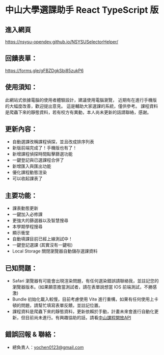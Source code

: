 # 中山大學選課助手 React TypeScript 版
## 進入網頁
https://nsysu-opendev.github.io/NSYSUSelectorHelper/

## 回饋表單：
https://forms.gle/gFBZDgkSbj85zukP6

## 使用須知：
此網站式依據電腦的使用者體驗設計，建議使用電腦瀏覽， 近期有在進行手機版的大幅度改善，歡迎提出意見。
這是輔助大家選課的系統，僅供參考。
課程資料是爬蟲下來的靜態資料，若有校方有異動，本人尚未更新的話請聯絡，感謝。

## 更新內容：
* 自動選課改稱課程偵探，並且改成排序列表
* 新版前端完成了！手機版也有了！
* 新增課程偵探時間點擊篩選功能
* 一鍵登記與已選課程合併了
* 新增匯入與匯出功能
* 優化課程動態渲染
* 可以收起課表了

## 主要功能：
* 課表動態更新
* 一鍵加入必修課
* 更強大的篩選器以及智慧搜尋
* 本學期學程搜尋
* 顯示衝堂
* 自動填課目前已經上線測試中！
* 一鍵登記選課 (其實沒有一鍵啦)
* Local Storage 關閉瀏覽器自動儲存選課資料

## 已知問題：
* Safari 瀏覽器有可能會出現渲染問題，有任何選染錯誤請聯絡我，並註記您的瀏覽器版本。(如果願意擔當測試者，請在表單說想當 IOS 前端測試，不勝感激)
* Bundle 初始化載入較慢，目前考慮使用 Vite 進行重構，如果有任何使用上卡頓的問題，請幫忙填寫表單反饋，並註記位置。
* 課程資料是爬蟲下來的靜態資料，更新依賴於手動，計畫未來會進行自動化更新，但目前尚未進行。有興趣協助的話，請看[中山課程開放API](https://github.com/NSYSU-OpenDev/NSYSUCourseAPI)

## 錯誤回報 & 聯絡：
* 總負責人：yochen0123@gmail.com
